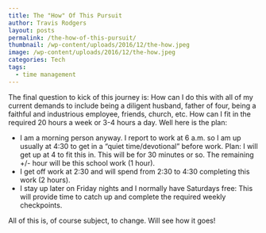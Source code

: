 ```yaml
---
title: The "How" Of This Pursuit
author: Travis Rodgers
layout: posts
permalink: /the-how-of-this-pursuit/
thumbnail: /wp-content/uploads/2016/12/the-how.jpeg
image: /wp-content/uploads/2016/12/the-how.jpeg
categories: Tech
tags:
  - time management
---
```

The final question to kick of this journey is: How can I do this with all of my current demands to include being a diligent husband, father of four, being a faithful and industrious employee, friends, church, etc. How can I fit in the required 20 hours a week or 3-4 hours a day. Well here is the plan:

  * I am a morning person anyway. I report to work at 6 a.m. so I am up usually at 4:30 to get in a &#8220;quiet time/devotional&#8221; before work. Plan: I will get up at 4 to fit this in. This will be for 30 minutes or so. The remaining +/- hour will be this school work (1 hour).
  * I get off work at 2:30 and will spend from 2:30 to 4:30 completing this work (2 hours).
  * I stay up later on Friday nights and I normally have Saturdays free: This will provide time to catch up and complete the required weekly checkpoints.

  All of this is, of course subject, to change. Will see how it goes!
  